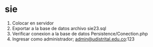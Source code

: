 # sie

1. Colocar en servidor
2. Exportar a la base de datos archivo sie23.sql
3. Verificar conexion a la base de datos Persistence/Conection.php
4. Ingresar como administrador; admin@udistrital.edu.co:123
